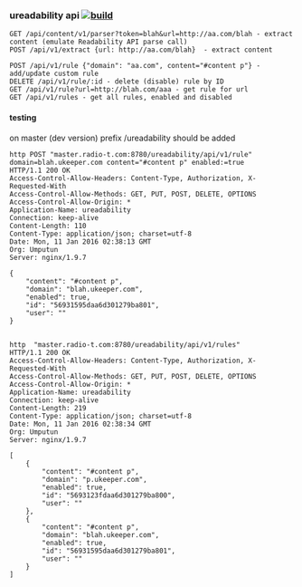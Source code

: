 ### ureadability api [![build](https://github.com/umputun/ukeeper-redabilty/actions/workflows/ci.yml/badge.svg)](https://github.com/ukeeper/ukeeper-redabilty/actions/workflows/ci.yml)


    GET /api/content/v1/parser?token=blah&url=http://aa.com/blah - extract content (emulate Readability API parse call)
    POST /api/v1/extract {url: http://aa.com/blah}  - extract content

    POST /api/v1/rule {"domain": "aa.com", content="#content p"} - add/update custom rule
	DELETE /api/v1/rule/:id - delete (disable) rule by ID
    GET /api/v1/rule?url=http://blah.com/aaa - get rule for url
	GET /api/v1/rules - get all rules, enabled and disabled


#### testing

on master (dev version) prefix /ureadability should be added


    http POST "master.radio-t.com:8780/ureadability/api/v1/rule" domain=blah.ukeeper.com content="#content p" enabled:=true
    HTTP/1.1 200 OK
    Access-Control-Allow-Headers: Content-Type, Authorization, X-Requested-With
    Access-Control-Allow-Methods: GET, PUT, POST, DELETE, OPTIONS
    Access-Control-Allow-Origin: *
    Application-Name: ureadability
    Connection: keep-alive
    Content-Length: 110
    Content-Type: application/json; charset=utf-8
    Date: Mon, 11 Jan 2016 02:38:13 GMT
    Org: Umputun
    Server: nginx/1.9.7

    {
        "content": "#content p",
        "domain": "blah.ukeeper.com",
        "enabled": true,
        "id": "56931595daa6d301279ba801",
        "user": ""
    }


    http  "master.radio-t.com:8780/ureadability/api/v1/rules"
    HTTP/1.1 200 OK
    Access-Control-Allow-Headers: Content-Type, Authorization, X-Requested-With
    Access-Control-Allow-Methods: GET, PUT, POST, DELETE, OPTIONS
    Access-Control-Allow-Origin: *
    Application-Name: ureadability
    Connection: keep-alive
    Content-Length: 219
    Content-Type: application/json; charset=utf-8
    Date: Mon, 11 Jan 2016 02:38:34 GMT
    Org: Umputun
    Server: nginx/1.9.7

    [
        {
            "content": "#content p",
            "domain": "p.ukeeper.com",
            "enabled": true,
            "id": "5693123fdaa6d301279ba800",
            "user": ""
        },
        {
            "content": "#content p",
            "domain": "blah.ukeeper.com",
            "enabled": true,
            "id": "56931595daa6d301279ba801",
            "user": ""
        }
    ]
